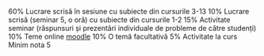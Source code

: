 60% Lucrare scrisă în sesiune cu subiecte din cursurile 3-13
10% Lucrare scrisă (seminar 5, o oră) cu subiecte din cursurile 1-2
15% Activitate seminar (răspunsuri și prezentări individuale de probleme de către studenți)
10% Teme online [moodle](https://moodle.cs.ubbcluj.ro/)
10% O temă facultativă
5% Activitate la curs
Minim nota 5